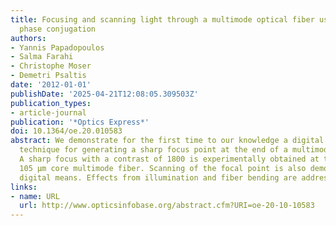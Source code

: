 ```yaml
---
title: Focusing and scanning light through a multimode optical fiber using digital
  phase conjugation
authors:
- Yannis Papadopoulos
- Salma Farahi
- Christophe Moser
- Demetri Psaltis
date: '2012-01-01'
publishDate: '2025-04-21T12:08:05.309503Z'
publication_types:
- article-journal
publication: '*Optics Express*'
doi: 10.1364/oe.20.010583
abstract: We demonstrate for the first time to our knowledge a digital phase conjugation
  technique for generating a sharp focus point at the end of a multimode optical fiber.
  A sharp focus with a contrast of 1800 is experimentally obtained at the tip of a
  105 μm core multimode fiber. Scanning of the focal point is also demonstrated by
  digital means. Effects from illumination and fiber bending are addressed.
links:
- name: URL
  url: http://www.opticsinfobase.org/abstract.cfm?URI=oe-20-10-10583
---
```

